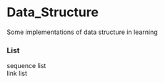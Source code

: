 # Data_Structure
Some implementations of data structure in learning

### List
sequence list<br>
link list
